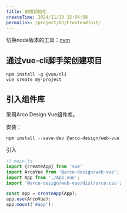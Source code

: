 ```yaml
---
title: 前端初始化
createTime: 2024/11/13 15:54:58
permalink: /project/OJ/FrontendInit/
---
```


切换node版本的工具：[nvm](https://github.com/nvm-sh/nvm)

## 通过vue-cli脚手架创建项目

```shell
npm install -g @vue/cli
vue create my-project
```

## 引入组件库

采用Arco Design Vue组件库。

安装：

```shell
npm install --save-dev @arco-design/web-vue
```

引入

```typescript
// main.ts
import {createApp} from 'vue'
import ArcoVue from '@arco-design/web-vue';
import App from './App.vue';
import '@arco-design/web-vue/dist/arco.css';

const app = createApp(App);
app.use(ArcoVue);
app.mount('#app');
```
